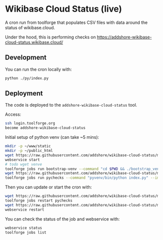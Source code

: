 # Wikibase Cloud Status (live)

A cron run from toolforge that populates CSV files with data around the status of wikibase.cloud.

Under the hood, this is performing checks on https://addshore-wikibase-cloud-status.wikibase.cloud/

## Development

You can run the cron locally with:

```sh
python ./py/index.py 
```

## Deployment

The code is deployed to the `addshore-wikibase-cloud-status` tool.

Access:

```sh
ssh login.toolforge.org
become addshore-wikibase-cloud-status
```

Initial setup of python venv (can take ~5 mins):

```sh
mkdir -p ~/www/static
mkdir -p ~/public_html
wget https://raw.githubusercontent.com/addshore/wikibase-cloud-status/main/.lighttpd.conf -O .lighttpd.conf
webservice start
# todo wget venve
toolforge jobs run bootstrap-venv --command "cd $PWD && ./bootstrap_venv.sh" --image python3.11 --wait
wget https://raw.githubusercontent.com/addshore/wikibase-cloud-status/main/py/index.py -O index.py
toolforge jobs run pychecks --command "pyvenv/bin/python index.py" --image python3.11 --continuous
```

Then you can update or start the cron with:

```sh
wget https://raw.githubusercontent.com/addshore/wikibase-cloud-status/main/py/index.py -O index.py
toolforge jobs restart pychecks
wget https://raw.githubusercontent.com/addshore/wikibase-cloud-status/main/.lighttpd.conf -O .lighttpd.conf
webservice restart
```

You can check the status of the job and webservice with:

```sh
webservice status
toolforge jobs list
```

